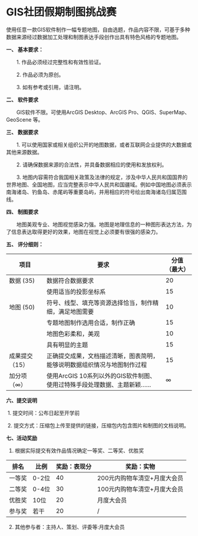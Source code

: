 # GIS社团假期制图挑战赛　　

​	使用任意一款GIS软件制作一幅专题地图，自由选题，作品内容不限，可基于多种数据来源经过数据加工处理和制图表达手段创作出具有特色风格的专题地图。

**一、 基本要求：**

　　1. 作品必须经过完整性和有效性验证。

　　2. 作品必须为原创。

　　3. 如有参考或引用，请注明。

**二、 软件要求**

　　GIS软件不限。可使用ArcGIS Desktop、ArcGIS Pro、QGIS、SuperMap、GeoScene 等。

**三、 数据要求**

　　1. 可以使用国家或相关组织公开的地图数据，或者互联网企业提供的大数据或其他来源数据。

　　2. 请确保数据来源的合法性，并具备数据相应的使用和发放权利。

　　3. 地图内容需符合我国相关政策及法律的规定，涉及中华人民共和国国界的世界地图、全国地图，应当完整表示中华人民共和国疆域。例如中国地图必须表示南海诸岛、钓鱼岛、赤尾屿等重要岛屿，并用相应的符号绘出南海诸岛归属范围线。

**四、 制图要求**

　　地图美观专业、地图视觉感染力强。地图是地理信息的一种图形表达方法，为了信息表达取得更好的效果，地图在视觉上必须要有很强的感染力。

**五、 评分细则：**

| 项目            | 要求                                                         | 分值（最大） |
| --------------- | ------------------------------------------------------------ | ------------ |
| 数据 (35)       | 数据符合数据要求                                             | 20           |
|                 | 使用适当的投影坐标系                                         | 15           |
| 地图 (50)       | 符号、线型、填充等资源选择恰当，制作精细，满足地图需要       | 10           |
|                 | 专题地图制作选用合适，制作正确                               | 15           |
|                 | 地图色彩柔和，美观                                           | 10           |
|                 | 具有明显的主题                                               | 15           |
| 成果提交 （15） | 正确提交成果，文档描述清晰，图表简明，能够说明数据组织情况与地图制作过程 | 15           |
| 加分项 （∞）    | 使用ArcGIS 10系列以外的GIS软件制图、使用过特殊手段处理数据、主题新颖…… | ∞            |

**六、提交说明**

​	1. 提交时间：公布日起至开学前

​	2. 提交方式：压缩包上传至提供的链接，压缩包内包含图片和制图的文档说明。

**七、活动奖励**

1. 根据实际提交有效作品情况确定一等奖、二等奖、优胜奖

| 排名   | 比例  | 奖励：表现分 | 奖励：实物                   |
| ------ | ----- | ------------ | ---------------------------- |
| 一等奖 | 0-2位 | 40           | 200元内购物车清空+月度大会员 |
| 二等奖 | 0-4位 | 30           | 100元内购物车清空+月度大会员 |
| 优胜奖 | 10位  | 20           | 月度大会员                   |
| 参与奖 | 若干  | 20           | /                            |

2. 其他参与者：主持人、策划、评委等:月度大会员

